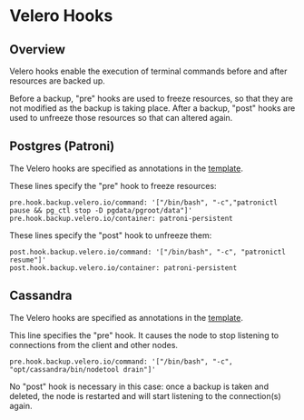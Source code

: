 # Velero Hooks 

## Overview

Velero hooks enable the execution of terminal commands before and after resources are backed up. 

Before a backup, "pre" hooks are used to freeze resources, so that they are not modified as the backup is taking place.
After a backup, "post" hooks are used to unfreeze those resources so that can altered again.

## Postgres (Patroni)

The Velero hooks are specified as annotations in the [template](https://github.com/devarshshah15/velero-examples/blob/debug/patroni/template_patroni_persistent.yaml#L108).

These lines specify the "pre" hook to freeze resources:

```
pre.hook.backup.velero.io/command: '["/bin/bash", "-c","patronictl pause && pg_ctl stop -D pgdata/pgroot/data"]'
pre.hook.backup.velero.io/container: patroni-persistent
```

These lines specify the "post" hook to unfreeze them:

```
post.hook.backup.velero.io/command: '["/bin/bash", "-c", "patronictl resume"]'
post.hook.backup.velero.io/container: patroni-persistent 
```

## Cassandra

The Velero hooks are specified as annotations in the [template](https://github.com/kurwang/velero-examples/blob/cassandra-branch/cassandra/roles/install-cassandra/templates/cassandra-app.yaml.j2#L18).

This line specifies the "pre" hook. It causes the node to stop listening to connections from the client and other nodes.

```
pre.hook.backup.velero.io/command: '["/bin/bash", "-c", "opt/cassandra/bin/nodetool drain"]'
```

No "post" hook is necessary in this case: once a backup is taken and deleted, the node is restarted and will start listening to the connection(s) again. 


